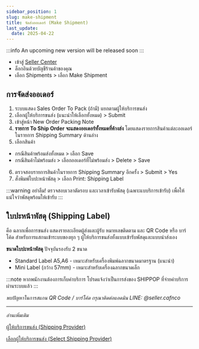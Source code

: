 ```yaml
---
sidebar_position: 1
slug: make-shipment
title: จัดส่งออเดอร์ (Make Shipment)
last_update:
  date: 2025-04-22
---
```


:::info
An upcoming new version will be released soon
:::


- เข้าสู่ [Seller Center](https://office.panich.co)
- ล็อกอินด้วยบัญชีร้านค้าของคุณ 
- เลือก Shipments > เลือก Make Shipment 

## การจัดส่งออเดอร์

1. ระบบแสดง Sales Order To Pack (ถ้ามี) แยกตามผู้ให้บริการขนส่ง
2. เลือกผู้ให้บริการขนส่ง (แนะนำให้เลือกทั้งหมด) > Submit
3. เข้าสู่หน้า New Order Packing Note
4. **รายการ To Ship Order จะแสดงออเดอร์ทั้งหมดที่ค้างส่ง** โดยแสดงรายการสินค้าแต่ละออเดอร์ ในรายการ Shipping Summary ด้านล่าง
5. เลือกสินค้า
  -  กรณีสินค้าพร้อมส่งทั้งหมด > เลือก Save
  -  กรณีสินค้าไม่พร้อมส่ง > เลือกออเดอร์ที่ไม่พร้อมส่ง > Delete > Save
6. ตรวจสอบรายการสินค้าในรายการ Shipping Summary อีกครั้ง > Submit > Yes
7. สั่งพิมพ์ใบปะหน้าพัสดุ > เลือก Print: Shipping Label

:::warning
อย่าลืม! ตรวจสอบเวลาตัดรอบ และเวลาเข้ารับพัสดุ (เฉพาะแบบริการเข้ารับ) เพื่อให้แน่ใจว่าพัสดุพร้อมให้เข้ารับ
:::

## ใบปะหน้าพัสดุ (Shipping Label)

คือ ฉลากเพื่อการขนส่ง แสดงรายละเอียดผู้ส่งและผู้รับ หมายเลขติดตาม และ QR Code หรือ บาร์โค้ด สำหรับการแสกนเข้าระบบของทุก ๆ ผู้ให้บริการขนส่งทั้งแบบเข้ารับพัสดุและแบบนำส่งเอง

**ขนาดใบปะหน้าพัสดุ** 
ปัจจุบันรองรับ 2 ขนาด 
- Standard Label A5,A6 - เหมาะสำหรับเครื่องพิมพ์ฉลากขนาดมาตรฐาน (แนะนำ)
- Mini Label (กว้าง 57mm) - เหมาะสำหรับเครื่องฉลากขนาดเล็ก

:::note
หากพนักงานต้องการเก็บค่าบริการ โปรดแจ้งว่าเป็นการส่งของ SHIPPOP ที่จ่ายค่าบริการผ่านระบบแล้ว
:::


*พบปัญหาในการสแกน QR Code / บาร์โค้ด กรุณาติดต่อแอดมิน LINE: @seller.cafnco*

---
*อ่านเพิ่มเติม* 

[ผู้ให้บริการขนส่ง (Shipping Provider)](docs/shop/shipping/shipping-provider.md)

[เลือกผู้ให้บริการขนส่ง (Select Shipping Provider)](docs/shop/shipping/select-shipping-provider.md) 
